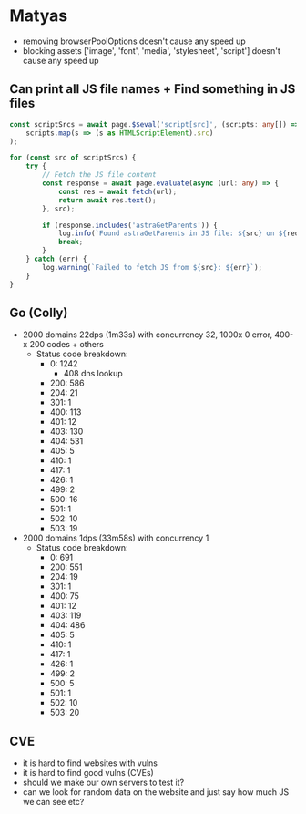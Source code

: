 
# Matyas
- removing browserPoolOptions doesn't cause any speed up
- blocking assets ['image', 'font', 'media', 'stylesheet', 'script'] doesn't cause any speed up

## Can print all JS file names + Find something in JS files

```ts
const scriptSrcs = await page.$$eval('script[src]', (scripts: any[]) =>
    scripts.map(s => (s as HTMLScriptElement).src)
);

for (const src of scriptSrcs) {
    try {
        // Fetch the JS file content
        const response = await page.evaluate(async (url: any) => {
            const res = await fetch(url);
            return await res.text();
        }, src);

        if (response.includes('astraGetParents')) {
            log.info(`Found astraGetParents in JS file: ${src} on ${request.url}`);
            break;
        }
    } catch (err) {
        log.warning(`Failed to fetch JS from ${src}: ${err}`);
    }
}
```

## Go (Colly)

- 2000 domains 22dps (1m33s) with concurrency 32, 1000x 0 error, 400-x 200 codes + others
    - Status code breakdown:
        - 0: 1242
            - 408 dns lookup
        - 200: 586
        - 204: 21
        - 301: 1
        - 400: 113
        - 401: 12
        - 403: 130
        - 404: 531
        - 405: 5
        - 410: 1
        - 417: 1
        - 426: 1
        - 499: 2
        - 500: 16
        - 501: 1
        - 502: 10
        - 503: 19
- 2000 domains 1dps (33m58s) with concurrency 1
    - Status code breakdown:
        - 0: 691
        - 200: 551
        - 204: 19
        - 301: 1
        - 400: 75
        - 401: 12
        - 403: 119
        - 404: 486
        - 405: 5
        - 410: 1
        - 417: 1
        - 426: 1
        - 499: 2
        - 500: 5
        - 501: 1
        - 502: 10
        - 503: 20

## CVE 
 - it is hard to find websites with vulns
 - it is hard to find good vulns (CVEs)
 - should we make our own servers to test it?
 - can we look for random data on the website and just say how much JS we can see etc?